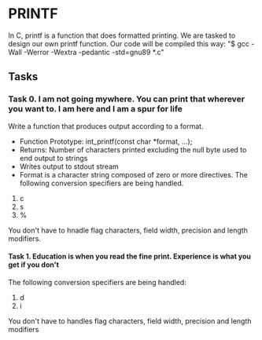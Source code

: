# PRINTF

In C, printf is a function that does formatted printing. 
We are tasked to design our own printf function. 
Our code will be compiled this way: "$ gcc -Wall -Werror -Wextra -pedantic -std=gnu89 *.c"

## Tasks
### Task 0. I am not going mywhere. You can print that wherever you want to. I am here and I am a spur for life

Write a function that produces output according to a format.

* Function Prototype: int_printf(const char *format, ...);
* Returns: Number of characters printed excluding the null byte used to end output to strings
* Writes output to stdout stream
* Format is a character string composed of zero or more directives. The following conversion specifiers are being handled.
1. c
2. s
3. %

You don't have to hnadle flag characters, field width, precision and length modifiers.


#### Task 1. Education is when you read the fine print. Experience is what you get if you don't

The following conversion specifiers are being handled:
1. d
2. i

You don't have to handles flag characters, field width, precision and length modifiers


